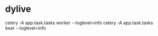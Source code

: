 # dylive

celery -A app.task.tasks worker --loglevel=info 
celery -A app.task.tasks beat --loglevel=info